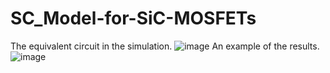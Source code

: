 # SC_Model-for-SiC-MOSFETs
The equivalent circuit in the simulation. 
![image](https://github.com/user-attachments/assets/5c4b4ea7-33d1-413b-a5be-bc825911bad8)
An example of the results.
![image](https://github.com/user-attachments/assets/eeb87db4-6036-49b7-bbf3-b5ad04d04057)

